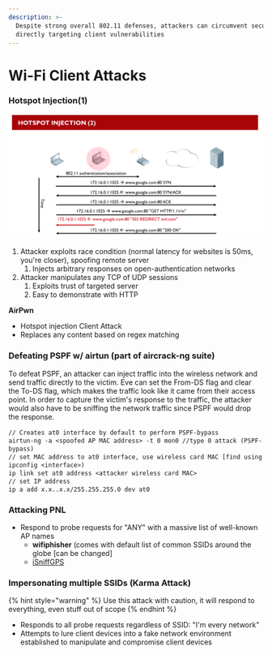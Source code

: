 ```yaml
---
description: >-
  Despite strong overall 802.11 defenses, attackers can circumvent security by
  directly targeting client vulnerabilities
---
```


# Wi-Fi Client Attacks

### Hotspot Injection(1)

![Hotspot injection process](<../../.gitbook/assets/image (39).png>)

1. Attacker exploits race condition (normal latency for websites is 50ms, you're closer), spoofing remote server
   1. Injects arbitrary responses on open-authentication networks
2. Attacker manipulates any TCP of UDP sessions
   1. Exploits trust of targeted server
   2. Easy to demonstrate with HTTP

**AirPwn**

* Hotspot injection Client Attack
* Replaces any content based on regex matching

### Defeating PSPF w/ airtun (part of aircrack-ng suite)

To defeat PSPF, an attacker can inject traffic into the wireless network and send traffic directly to the victim. Eve can set the From-DS flag and clear the To-DS flag, which makes the traffic look like it came from their access point. In order to capture the victim's response to the traffic, the attacker would also have to be sniffing the network traffic since PSPF would drop the response.

```
// Creates at0 interface by default to perform PSPF-bypass
airtun-ng -a <spoofed AP MAC address> -t 0 mon0 //type 0 attack (PSPF-bypass)
// set MAC address to at0 interface, use wireless card MAC [find using ipconfig <interface>)
ip link set at0 address <attacker wireless card MAC>
// set IP address
ip a add x.x..x.x/255.255.255.0 dev at0

```

### Attacking PNL

* Respond to probe requests for "ANY" with a massive list of well-known AP names
  * **wifiphisher** (comes with default list of common SSIDs around the globe \[can be changed]
  * [iSniffGPS ](utilities-resources.md#isniff-gps-https-github.com-hubert3-isniff-gps)

### Impersonating multiple SSIDs (Karma Attack)

{% hint style="warning" %}
Use this attack with caution, it will respond to everything, even stuff out of scope
{% endhint %}

* Responds to all probe requests regardless of SSID: "I'm every network"
* Attempts to lure client devices into a fake network environment established to manipulate and compromise client devices

